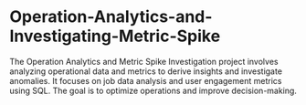 # Operation-Analytics-and-Investigating-Metric-Spike
The Operation Analytics and Metric Spike Investigation project involves analyzing operational data and metrics to derive insights and investigate anomalies. It focuses on job data analysis and user engagement metrics using SQL. The goal is to optimize operations and improve decision-making.
